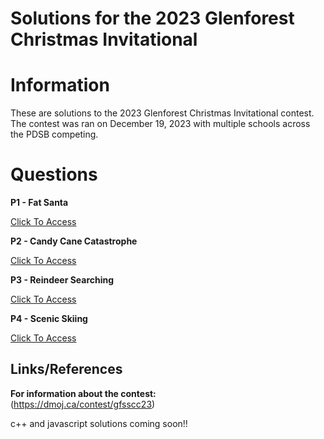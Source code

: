# Solutions for the 2023 Glenforest Christmas Invitational 

# Information
These are solutions to the 2023 Glenforest Christmas Invitational contest. The contest was ran on December 19, 2023 with multiple schools across the PDSB competing.

# Questions

**P1 - Fat Santa**                                                                                                                                                          

[Click To Access](https://github.com/advay-c/Glenforest-Christmas-Invitational-23-solutions/assets/134825013/635a3233-f810-4fa2-b36d-a1784925715f)

**P2 - Candy Cane Catastrophe**

[Click To Access](https://github.com/advay-c/Glenforest-Christmas-Invitational-23-solutions/assets/134825013/d83cb4ba-424f-4240-bba4-d2357dd408b5)

**P3 - Reindeer Searching**

[Click To Access](https://github.com/advay-c/Glenforest-Christmas-Invitational-23-solutions/assets/134825013/ee3a952a-c815-48e9-b3d9-f27908a5b7b6)

**P4 - Scenic Skiing**

[Click To Access](https://github.com/advay-c/Glenforest-Christmas-Invitational-23-solutions/assets/134825013/1d9700e6-baf7-4b45-ad08-14ba5b5203ea)

## Links/References

**For information about the contest:**\
(https://dmoj.ca/contest/gfsscc23)

c++ and javascript solutions coming soon!!


